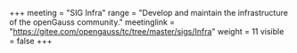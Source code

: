 +++
meeting = "SIG Infra"
range = "Develop and maintain the infrastructure of the openGauss community."
meetinglink = "https://gitee.com/opengauss/tc/tree/master/sigs/Infra"
weight =  11
visible = false
+++